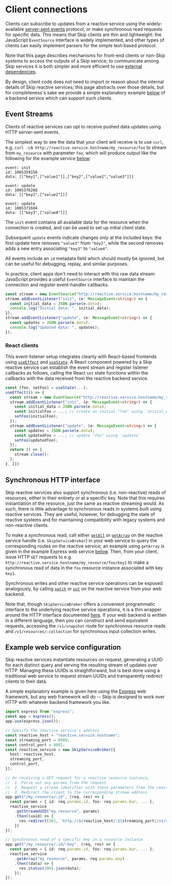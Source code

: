 # Client connections

Clients can subscribe to updates from a reactive service using the widely-available [server-sent events](https://developer.mozilla.org/en-US/docs/Web/API/Server-sent_events) protocol, or make synchronous read requests for specific data.
This means that Skip clients are thin and lightweight: the JavaScript `EventSource` interface is widely implemented, and other types of clients can easily implement parsers for the simple text-based protocol.

Note that this page describes mechanisms for front-end clients or non-Skip systems to access the outputs of a Skip service; to communicate among Skip services it is both simpler and more efficient to use [external dependencies](externals.md).

By design, client code does not need to import or reason about the internal details of Skip reactive services; this page abstracts over those details, but for completeness's sake we provide a simple explanatory example [below](client.md#example-web-service-configuration) of a backend service which can support such clients.

## Event Streams

Clients of reactive services can opt to receive pushed data updates using HTTP server-sent events.

The simplest way to see the data that your client will receive is to use `curl`, e.g. `curl -LN http://reactive.service.hostname/my_resource/foo` to stream from `my_resource` with parameter `foo`, which will produce output like the following for the example service [below](client.md#example-web-service-configuration):

```
event: init
id: 1065359156
data: [["key1",["value1"]],["key2",["value2","value3"]]]

event: update
id: 1065376268
data: [["key2",["value2"]]]

event: update
id: 1065371604
data: [["key3",["value4"]]]
```

The `init` event contains all available data for the resource when the connection is created, and can be used to set up initial client state.

Subsequent `update` events indicate changes _only_ at the included keys: the first update here removes `"value3"` from `"key2"`, while the second removes adds a new entry associating `"key3"` to `"value4"`.

All events include an `id` metadata field which should mostly be ignored, but can be useful for debugging, replay, and similar purposes.

In practice, client apps don't need to interact with this raw data stream: JavaScript provides a useful `EventSource` interface to maintain the connection and register event-handler callbacks.

```typescript
const stream = new EventSource("http://reactive.service.hostname/my_resource/foo");
stream.addEventListener("init", (e: MessageEvent<string>) => {
  const initial_data = JSON.parse(e.data);
  console.log("Initial data: ", initial_data);
});
stream.addEventListener("update", (e: MessageEvent<string>) => {
  const updates = JSON.parse(e.data);
  console.log("Updated data: ", updates);
});
```

### React clients

This event-listener setup integrates cleanly with React-based frontends using [`useEffect`](https://react.dev/reference/react/useEffect) and [`useState`](https://react.dev/reference/react/useState).
A React component powered by a Skip reactive service can establish the event stream and register listener callbacks as follows, calling the React `set` state functions within the callbacks with the data received from the reactive backend service.

```typescript
const [foo, setFoo] = useState(...);
useEffect(() => {
  const stream = new EventSource("http://reactive.service.hostname/my_resource/foo");
  stream.addEventListener("init", (e: MessageEvent<string>) => {
    const initial_data = JSON.parse(e.data);
	const initialFoo = ...; // create an initial "foo" using `initial_data`
	setFoo(initialFoo);
  });
  stream.addEventListener("update", (e: MessageEvent<string>) => {
    const updates = JSON.parse(e.data);
	const updatedFoo = ...; // update "foo" using `updates`
	setFoo(updatedfoo);
  });
  return () => {
    stream.close();
  };
}, [])
```

## Synchronous HTTP interface

Skip reactive services also support synchronous (i.e. non-reactive) reads of resources, either in their entirety or at a specific key.
Note that this requires instantiation of the resource, just the same as reactive streaming would.
As such, there is little advantage to synchronous reads in systems built using reactive services.
They are useful, however, for debugging the state of reactive systems and for maintaining compatibility with legacy systems and non-reactive clients.

To make a synchronous read, call either [`getAll`](api/helpers/classes/SkipServiceBroker#getall) or [`getArray`](api/helpers/classes/SkipServiceBroker#getarray) on the reactive service handle (i.e. `SkipServiceBroker`) in your web service to query the corresponding routes on the reactive service; an example using `getArray` is given in the example Express web service [below](client.md#example-web-service-configuration).
Then, from your client, issue HTTP `GET` requests to e.g. `http://reactive.service.hostname/my_resource/foo/key1` to make a synchronous read of data in the `foo` resource instance associated with key `key1`.

Synchronous writes and other reactive service operations can be exposed analogously, by calling [`patch`](api/helpers/classes/SkipServiceBroker#patch) or [`put`](api/helpers/classes/SkipServiceBroker#put) on the reactive service from your web backend.

Note that, though `SkipServiceBroker` offers a convenient programmatic interface to the underlying reactive service operations, it is a thin wrapper around the HTTP interface documented [here](api/server/functions/runService).
If your web backend is written in a different language, then you can construct and send equivalent requests, accessing the `/v1/snapshot` route for synchronous resource reads and `/v1/resources/:collection` for synchronous input collection writes.

## Example web service configuration

Skip reactive services instantiate resources on request, generating a UUID for each distinct query and serving the resulting stream of updates over HTTP.
Managing these UUIDs is straightforward, but is best done using a traditional web service to request stream UUIDs and transparently redirect clients to their data.

A simple explanatory example is given here using the [Express](https://expressjs.com) web framework, but any web framework will do -- Skip is designed to work over HTTP with whatever backend framework you like.

```typescript
import express from "express";
const app = express();
app.use(express.json());

// Specify the reactive service's address
const reactive_host = "reactive.service.hostname";
const streaming_port = 8080;
const control_port = 8081;
const reactive_service = new SkipServiceBroker({
  host: reactive_host,
  streaming_port,
  control_port,
});

// On receiving a GET request for a reactive resource instance,
//  1. Parse out any params from the request
//  2. Request a stream identifier with those parameters from the reactive service
//  3. Redirect the client to the corresponding stream address
app.get("/my_resource/:id", (req, res) => {
  const params = { id: req.params.id, foo: req.params.bar, ... };
  reactive_service
    .getStreamUUID("my_resource", params)
    .then((uuid) => {
      res.redirect(301, `http://${reactive_host}:${streaming_port}/v1/streams/${uuid}`);
    })
});

// Synchronous read of a specific key in a resource instance
app.get("/my_resource/:id/:key", (req, res) => {
  const params = { id: req.params.id, foo: req.params.bar, ... };
  reactive_service
    .getArray("my_resource", params, req.params.key)
    .then((data) => {
      res.status(200).json(data);
    });
});
```
